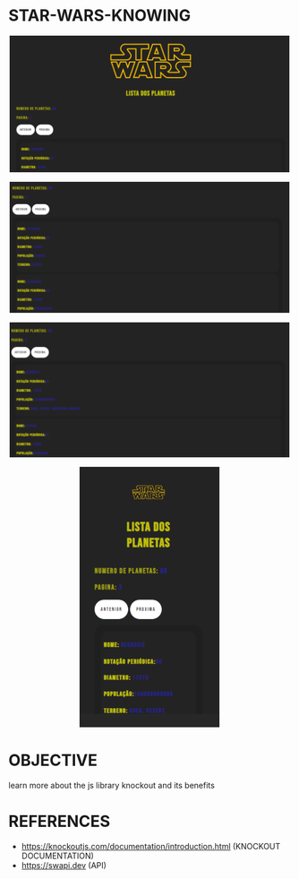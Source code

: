# STAR-WARS-KNOWING

<p align="center">
  <img src="./source/img/01.png" width="500" title="01">
</p>
<p align="center">
  <img src="./source/img/02.png" width="500" title="02">
</p>
<p align="center">
  <img src="./source/img/03.png" width="500" title="03">
</p>
<p align="center">
  <img src="./source/img/04.png" width="250" title="04">
</p>



# OBJECTIVE
learn more about the js library knockout and its benefits
# REFERENCES
* https://knockoutjs.com/documentation/introduction.html (KNOCKOUT DOCUMENTATION)
* https://swapi.dev (API)
